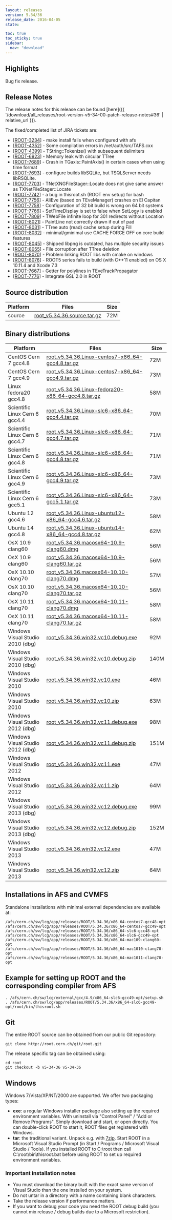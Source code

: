 ```yaml
---
layout: releases
version: 5.34/36
release_date: 2016-04-05
state:

toc: true
toc_sticky: true
sidebar:
  nav: "download"
---
```


## Highlights

Bug fix release.

## Release Notes

The release notes for this release can be found [here]({{ '/download/all_releases/root-version-v5-34-00-patch-release-notes#36' | relative_url }}).

The fixed/completed list of JIRA tickets are:

*   [[ROOT-3234](https://sft.its.cern.ch/jira/browse/ROOT-3234)] - make install fails when configured with afs
*   [[ROOT-4352](https://sft.its.cern.ch/jira/browse/ROOT-4352)] - Some compilation errors in /net/auth/src/TAFS.cxx
*   [[ROOT-4399](https://sft.its.cern.ch/jira/browse/ROOT-4399)] - TString::Tokenize() with subsequent delimiters
*   [[ROOT-6923](https://sft.its.cern.ch/jira/browse/ROOT-6923)] - Memory leak with circular TTree
*   [[ROOT-7689](https://sft.its.cern.ch/jira/browse/ROOT-7689)] - Crash in TGaxis::PaintAxis() in certain cases when using time format
*   [[ROOT-7693](https://sft.its.cern.ch/jira/browse/ROOT-7693)] - configure builds libSQLite, but TSQLServer needs libRSQLite.
*   [[ROOT-7703](https://sft.its.cern.ch/jira/browse/ROOT-7703)] - TNetXNGFileStager::Locate does not give same answer as TXNetFileStager::Locate
*   [[ROOT-7742](https://sft.its.cern.ch/jira/browse/ROOT-7742)] - a bug in thisroot.sh (ROOT env setup) for bash
*   [[ROOT-7756](https://sft.its.cern.ch/jira/browse/ROOT-7756)] - AliEve (based on TEveManager) crashes on El Capitan
*   [[ROOT-7758](https://sft.its.cern.ch/jira/browse/ROOT-7758)] - Configuration of 32 bit build is wrong on 64 bit systems
*   [[ROOT-7766](https://sft.its.cern.ch/jira/browse/ROOT-7766)] - SetTimeDisplay is set to false when SetLogy is enabled
*   [[ROOT-7809](https://sft.its.cern.ch/jira/browse/ROOT-7809)] - TWebFile infinite loop for 301 redirects without Location
*   [[ROOT-8021](https://sft.its.cern.ch/jira/browse/ROOT-8021)] - PaintLine not correctly drawn if out of pad
*   [[ROOT-8031](https://sft.its.cern.ch/jira/browse/ROOT-8031)] - TTree auto (read) cache setup during Fill
*   [[ROOT-8032](https://sft.its.cern.ch/jira/browse/ROOT-8032)] - minimal/gminimal use CACHE FORCE OFF on core build features
*   [[ROOT-8045](https://sft.its.cern.ch/jira/browse/ROOT-8045)] - Shipped libpng is outdated, has multiple security issues
*   [[ROOT-8055](https://sft.its.cern.ch/jira/browse/ROOT-8055)] - File corruption after TTree deletion
*   [[ROOT-8070](https://sft.its.cern.ch/jira/browse/ROOT-8070)] - Problem linking ROOT libs with cmake on windows
*   [[ROOT-8076](https://sft.its.cern.ch/jira/browse/ROOT-8076)] - ROOT5 series fails to build (with C++11 enabled) on OS X 10.11.4 and Xcode 7.3
*   [[ROOT-7667](https://sft.its.cern.ch/jira/browse/ROOT-7667)] - Getter for polylines in TEveTrackPropagator
*   [[ROOT-7776](https://sft.its.cern.ch/jira/browse/ROOT-7776)] - Integrate GSL 2.0 in ROOT

## Source distribution

| Platform       | Files | Size |
|-----------|-------|-----|
| source | [root_v5.34.36.source.tar.gz](https://root.cern.ch/download/root_v5.34.36.source.tar.gz) |  72M |


## Binary distributions

| Platform       | Files | Size |
|-----------|-------|-----|
| CentOS Cern 7 gcc4.8 | [root_v5.34.36.Linux-centos7-x86_64-gcc4.8.tar.gz](https://root.cern.ch/download/root_v5.34.36.Linux-centos7-x86_64-gcc4.8.tar.gz) |  72M |
| CentOS Cern 7 gcc4.9 | [root_v5.34.36.Linux-centos7-x86_64-gcc4.9.tar.gz](https://root.cern.ch/download/root_v5.34.36.Linux-centos7-x86_64-gcc4.9.tar.gz) |  73M |
| Linux fedora20 gcc4.8 | [root_v5.34.36.Linux-fedora20-x86_64-gcc4.8.tar.gz](https://root.cern.ch/download/root_v5.34.36.Linux-fedora20-x86_64-gcc4.8.tar.gz) |  58M |
| Scientific Linux Cern 6 gcc4.4 | [root_v5.34.36.Linux-slc6-x86_64-gcc4.4.tar.gz](https://root.cern.ch/download/root_v5.34.36.Linux-slc6-x86_64-gcc4.4.tar.gz) |  70M |
| Scientific Linux Cern 6 gcc4.7 | [root_v5.34.36.Linux-slc6-x86_64-gcc4.7.tar.gz](https://root.cern.ch/download/root_v5.34.36.Linux-slc6-x86_64-gcc4.7.tar.gz) |  71M |
| Scientific Linux Cern 6 gcc4.8 | [root_v5.34.36.Linux-slc6-x86_64-gcc4.8.tar.gz](https://root.cern.ch/download/root_v5.34.36.Linux-slc6-x86_64-gcc4.8.tar.gz) |  71M |
| Scientific Linux Cern 6 gcc4.9 | [root_v5.34.36.Linux-slc6-x86_64-gcc4.9.tar.gz](https://root.cern.ch/download/root_v5.34.36.Linux-slc6-x86_64-gcc4.9.tar.gz) |  73M |
| Scientific Linux Cern 6 gcc5.1 | [root_v5.34.36.Linux-slc6-x86_64-gcc5.1.tar.gz](https://root.cern.ch/download/root_v5.34.36.Linux-slc6-x86_64-gcc5.1.tar.gz) |  73M |
| Ubuntu 12 gcc4.6 | [root_v5.34.36.Linux-ubuntu12-x86_64-gcc4.6.tar.gz](https://root.cern.ch/download/root_v5.34.36.Linux-ubuntu12-x86_64-gcc4.6.tar.gz) |  58M |
| Ubuntu 14 gcc4.8 | [root_v5.34.36.Linux-ubuntu14-x86_64-gcc4.8.tar.gz](https://root.cern.ch/download/root_v5.34.36.Linux-ubuntu14-x86_64-gcc4.8.tar.gz) |  62M |
| OsX 10.9 clang60 | [root_v5.34.36.macosx64-10.9-clang60.dmg](https://root.cern.ch/download/root_v5.34.36.macosx64-10.9-clang60.dmg) |  56M |
| OsX 10.9 clang60 | [root_v5.34.36.macosx64-10.9-clang60.tar.gz](https://root.cern.ch/download/root_v5.34.36.macosx64-10.9-clang60.tar.gz) |  56M |
| OsX 10.10 clang70 | [root_v5.34.36.macosx64-10.10-clang70.dmg](https://root.cern.ch/download/root_v5.34.36.macosx64-10.10-clang70.dmg) |  57M |
| OsX 10.10 clang70 | [root_v5.34.36.macosx64-10.10-clang70.tar.gz](https://root.cern.ch/download/root_v5.34.36.macosx64-10.10-clang70.tar.gz) |  56M |
| OsX 10.11 clang70 | [root_v5.34.36.macosx64-10.11-clang70.dmg](https://root.cern.ch/download/root_v5.34.36.macosx64-10.11-clang70.dmg) |  58M |
| OsX 10.11 clang70 | [root_v5.34.36.macosx64-10.11-clang70.tar.gz](https://root.cern.ch/download/root_v5.34.36.macosx64-10.11-clang70.tar.gz) |  58M |
| Windows Visual Studio 2010 (dbg) | [root_v5.34.36.win32.vc10.debug.exe](https://root.cern.ch/download/root_v5.34.36.win32.vc10.debug.exe) |  92M |
| Windows Visual Studio 2010 (dbg) | [root_v5.34.36.win32.vc10.debug.zip](https://root.cern.ch/download/root_v5.34.36.win32.vc10.debug.zip) | 140M |
| Windows Visual Studio 2010 | [root_v5.34.36.win32.vc10.exe](https://root.cern.ch/download/root_v5.34.36.win32.vc10.exe) |  46M |
| Windows Visual Studio 2010 | [root_v5.34.36.win32.vc10.zip](https://root.cern.ch/download/root_v5.34.36.win32.vc10.zip) |  63M |
| Windows Visual Studio 2012 (dbg) | [root_v5.34.36.win32.vc11.debug.exe](https://root.cern.ch/download/root_v5.34.36.win32.vc11.debug.exe) |  98M |
| Windows Visual Studio 2012 (dbg) | [root_v5.34.36.win32.vc11.debug.zip](https://root.cern.ch/download/root_v5.34.36.win32.vc11.debug.zip) | 151M |
| Windows Visual Studio 2012 | [root_v5.34.36.win32.vc11.exe](https://root.cern.ch/download/root_v5.34.36.win32.vc11.exe) |  47M |
| Windows Visual Studio 2012 | [root_v5.34.36.win32.vc11.zip](https://root.cern.ch/download/root_v5.34.36.win32.vc11.zip) |  64M |
| Windows Visual Studio 2013 (dbg) | [root_v5.34.36.win32.vc12.debug.exe](https://root.cern.ch/download/root_v5.34.36.win32.vc12.debug.exe) |  99M |
| Windows Visual Studio 2013 (dbg) | [root_v5.34.36.win32.vc12.debug.zip](https://root.cern.ch/download/root_v5.34.36.win32.vc12.debug.zip) | 152M |
| Windows Visual Studio 2013 | [root_v5.34.36.win32.vc12.exe](https://root.cern.ch/download/root_v5.34.36.win32.vc12.exe) |  47M |
| Windows Visual Studio 2013 | [root_v5.34.36.win32.vc12.zip](https://root.cern.ch/download/root_v5.34.36.win32.vc12.zip) |  64M |



## Installations in AFS and CVMFS
Standalone installations with minimal external dependencies are available at:
~~~
/afs/cern.ch/sw/lcg/app/releases/ROOT/5.34.36/x86_64-centos7-gcc48-opt
/afs/cern.ch/sw/lcg/app/releases/ROOT/5.34.36/x86_64-centos7-gcc49-opt
/afs/cern.ch/sw/lcg/app/releases/ROOT/5.34.36/x86_64-slc6-gcc48-opt
/afs/cern.ch/sw/lcg/app/releases/ROOT/5.34.36/x86_64-slc6-gcc49-opt
/afs/cern.ch/sw/lcg/app/releases/ROOT/5.34.36/x86_64-mac109-clang60-opt
/afs/cern.ch/sw/lcg/app/releases/ROOT/5.34.36/x86_64-mac1010-clang70-opt
/afs/cern.ch/sw/lcg/app/releases/ROOT/5.34.36/x86_64-mac1011-clang70-opt
~~~


## Example for setting up ROOT and the corresponding compiler from AFS
~~~
. /afs/cern.ch/sw/lcg/external/gcc/4.9/x86_64-slc6-gcc49-opt/setup.sh
. /afs/cern.ch/sw/lcg/app/releases/ROOT/5.34.36/x86_64-slc6-gcc49-opt/root/bin/thisroot.sh
~~~

## Git
The entire ROOT source can be obtained from our public Git repository:

~~~
git clone http://root.cern.ch/git/root.git
~~~
The release specific tag can be obtained using:
~~~
cd root
git checkout -b v5-34-36 v5-34-36
~~~

## Windows
Windows 7/Vista/XP/NT/2000 are supported. We offer two packaging types:

 * **exe**: a regular Windows installer package also setting up the required environment variables. With uninstall via "Control Panel" / "Add or Remove Programs". Simply download and start, or open directly. You can double-click ROOT to start it, ROOT files get registered with Windows.
 * **tar**: the traditional variant. Unpack e.g. with [7zip](http://www.7-zip.org). Start ROOT in a Microsoft Visual Studio Prompt (in Start / Programs / Microsoft Visual Studio / Tools). If you installed ROOT to C:\root then call C:\root\bin\thisroot.bat before using ROOT to set up required environment variables.

### Important installation notes
 * You must download the binary built with the exact same version of Visual Studio than the one installed on your system.
 * Do not untar in a directory with a name containing blank characters.
 * Take the release version if performance matters.
 * If you want to debug your code you need the ROOT debug build (you cannot mix release / debug builds due to a Microsoft restriction).